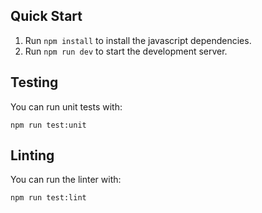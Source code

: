 ## Quick Start

1. Run `npm install` to install the javascript dependencies.
2. Run `npm run dev` to start the development server.

## Testing

You can run unit tests with:

```
npm run test:unit
```

## Linting

You can run the linter with:

```
npm run test:lint
```
